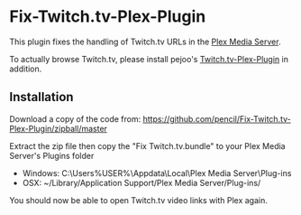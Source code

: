 # Fix-Twitch.tv-Plex-Plugin

This plugin fixes the handling of Twitch.tv URLs in the [Plex Media Server](http://www.plexapp.com/connected/).

To actually browse Twitch.tv, please install pejoo's [Twitch.tv-Plex-Plugin](https://github.com/pejoo/Twitch.tv-Plex-Plugin) in addition.

## Installation

Download a copy of the code from: https://github.com/pencil/Fix-Twitch.tv-Plex-Plugin/zipball/master

Extract the zip file then copy the "Fix Twitch.tv.bundle" to your Plex Media Server's Plugins folder
* Windows: C:\Users\%USER%\Appdata\Local\Plex Media Server\Plug-ins
* OSX: ~/Library/Application Support/Plex Media Server/Plug-ins/

You should now be able to open Twitch.tv video links with Plex again.
